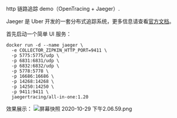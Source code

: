 http 链路追踪 demo（OpenTracing + Jaeger）.


Jaeger 是 Uber 开发的一套分布式追踪系统，更多信息请查看[官方文档](https://www.jaegertracing.io/docs/1.20/getting-started/)。

首先启动一个简单 UI 服务：
```shell
docker run -d --name jaeger \
  -e COLLECTOR_ZIPKIN_HTTP_PORT=9411 \
  -p 5775:5775/udp \
  -p 6831:6831/udp \
  -p 6832:6832/udp \
  -p 5778:5778 \
  -p 16686:16686 \
  -p 14268:14268 \
  -p 14250:14250 \
  -p 9411:9411 \
  jaegertracing/all-in-one:1.20
```
效果展示：
![屏幕快照 2020-10-29 下午2.06.59.png](https://i.loli.net/2020/10/29/TxPvwMC34UH1cEm.png)